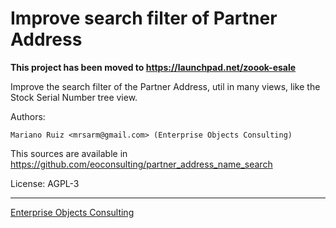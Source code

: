 Improve search filter of Partner Address
========================================

**This project has been moved to https://launchpad.net/zoook-esale**

Improve the search filter of the Partner Address,
util in many views, like the Stock Serial Number tree view.

Authors:

    Mariano Ruiz <mrsarm@gmail.com> (Enterprise Objects Consulting)

This sources are available in https://github.com/eoconsulting/partner_address_name_search

License: AGPL-3

__________

[Enterprise Objects Consulting](http://www.eoconsulting.com.ar)
